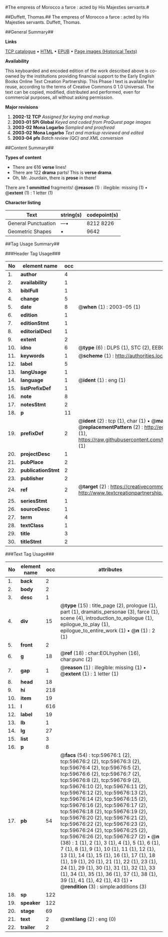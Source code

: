 #The empress of Morocco a farce : acted by His Majesties servants.#

##Duffett, Thomas.##
The empress of Morocco a farce : acted by His Majesties servants.
Duffett, Thomas.

##General Summary##

**Links**

[TCP catalogue](http://www.ota.ox.ac.uk/tcp/)  • 
[HTML](http://tei.it.ox.ac.uk/tcp/Texts-HTML/free/A36/A36757.html)  • 
[EPUB](http://tei.it.ox.ac.uk/tcp/Texts-EPUB/free/A36/A36757.epub) • 
[Page images (Historical Texts)](https://data.historicaltexts.jisc.ac.uk/view?pubId=eebo-12331122e&pageId=eebo-12331122e-59676-1)

**Availability**

This keyboarded and encoded edition of the
	       work described above is co-owned by the institutions
	       providing financial support to the Early English Books
	       Online Text Creation Partnership. This Phase I text is
	       available for reuse, according to the terms of Creative
	       Commons 0 1.0 Universal. The text can be copied,
	       modified, distributed and performed, even for
	       commercial purposes, all without asking permission.

**Major revisions**

1. __2002-12__ __TCP__ *Assigned for keying and markup*
1. __2003-01__ __SPi Global__ *Keyed and coded from ProQuest page images*
1. __2003-02__ __Mona Logarbo__ *Sampled and proofread*
1. __2003-02__ __Mona Logarbo__ *Text and markup reviewed and edited*
1. __2003-04__ __pfs__ *Batch review (QC) and XML conversion*

##Content Summary##

**Types of content**

  * There are 616 **verse** lines!
  * There are 122 **drama** parts! This is **verse drama**.
  * Oh, Mr. Jourdain, there is **prose** in there!

There are 1 **ommitted** fragments! 
 @__reason__ (1) : illegible: missing (1)  •  @__extent__ (1) : 1 letter (1)

**Character listing**


|Text|string(s)|codepoint(s)|
|---|---|---|
|General Punctuation|—•|8212 8226|
|Geometric Shapes|▪|9642|

##Tag Usage Summary##

###Header Tag Usage###

|No|element name|occ|attributes|
|---|---|---|---|
|1.|__author__|4||
|2.|__availability__|1||
|3.|__biblFull__|1||
|4.|__change__|5||
|5.|__date__|8| @__when__ (1) : 2003-05 (1)|
|6.|__edition__|1||
|7.|__editionStmt__|1||
|8.|__editorialDecl__|1||
|9.|__extent__|2||
|10.|__idno__|6| @__type__ (6) : DLPS (1), STC (2), EEBO-CITATION (1), OCLC (1), VID (1)|
|11.|__keywords__|1| @__scheme__ (1) : http://authorities.loc.gov/ (1)|
|12.|__label__|5||
|13.|__langUsage__|1||
|14.|__language__|1| @__ident__ (1) : eng (1)|
|15.|__listPrefixDef__|1||
|16.|__note__|8||
|17.|__notesStmt__|2||
|18.|__p__|11||
|19.|__prefixDef__|2| @__ident__ (2) : tcp (1), char (1)  •  @__matchPattern__ (2) : ([0-9\-]+):([0-9IVX]+) (1), (.+) (1)  •  @__replacementPattern__ (2) : http://eebo.chadwyck.com/downloadtiff?vid=$1&page=$2 (1), https://raw.githubusercontent.com/textcreationpartnership/Texts/master/tcpchars.xml#$1 (1)|
|20.|__projectDesc__|1||
|21.|__pubPlace__|2||
|22.|__publicationStmt__|2||
|23.|__publisher__|2||
|24.|__ref__|2| @__target__ (2) : https://creativecommons.org/publicdomain/zero/1.0/ (1), http://www.textcreationpartnership.org/docs/. (1)|
|25.|__seriesStmt__|1||
|26.|__sourceDesc__|1||
|27.|__term__|4||
|28.|__textClass__|1||
|29.|__title__|3||
|30.|__titleStmt__|2||


###Text Tag Usage###

|No|element name|occ|attributes|
|---|---|---|---|
|1.|__back__|2||
|2.|__body__|2||
|3.|__desc__|1||
|4.|__div__|15| @__type__ (15) : title_page (2), prologue (1), part (1), dramatis_personae (3), farce (1), scene (4), introduction_to_epilogue (1), epilogue_to_play (1), epilogue_to_entire_work (1)  •  @__n__ (1) : 2 (1)|
|5.|__front__|2||
|6.|__g__|18| @__ref__ (18) : char:EOLhyphen (16), char:punc (2)|
|7.|__gap__|1| @__reason__ (1) : illegible: missing (1)  •  @__extent__ (1) : 1 letter (1)|
|8.|__head__|18||
|9.|__hi__|218||
|10.|__item__|19||
|11.|__l__|616||
|12.|__label__|19||
|13.|__lb__|1||
|14.|__lg__|27||
|15.|__list__|3||
|16.|__p__|8||
|17.|__pb__|54| @__facs__ (54) : tcp:59676:1 (2), tcp:59676:2 (2), tcp:59676:3 (2), tcp:59676:4 (2), tcp:59676:5 (2), tcp:59676:6 (2), tcp:59676:7 (2), tcp:59676:8 (2), tcp:59676:9 (2), tcp:59676:10 (2), tcp:59676:11 (2), tcp:59676:12 (2), tcp:59676:13 (2), tcp:59676:14 (2), tcp:59676:15 (2), tcp:59676:16 (2), tcp:59676:17 (2), tcp:59676:18 (2), tcp:59676:19 (2), tcp:59676:20 (2), tcp:59676:21 (2), tcp:59676:22 (2), tcp:59676:23 (2), tcp:59676:24 (2), tcp:59676:25 (2), tcp:59676:26 (2), tcp:59676:27 (2)  •  @__n__ (38) : 1 (1), 2 (1), 3 (1), 4 (1), 5 (1), 6 (1), 7 (1), 8 (1), 9 (1), 10 (1), 11 (1), 12 (1), 13 (1), 14 (1), 15 (1), 16 (1), 17 (1), 18 (1), 19 (1), 20 (1), 21 (1), 22 (1), 23 (1), 24 (1), 29 (1), 30 (1), 31 (1), 32 (1), 33 (1), 34 (1), 35 (1), 36 (1), 37 (1), 38 (1), 39 (1), 41 (1), 42 (1), 43 (1)  •  @__rendition__ (3) : simple:additions (3)|
|18.|__sp__|122||
|19.|__speaker__|122||
|20.|__stage__|69||
|21.|__text__|2| @__xml:lang__ (2) : eng (0)|
|22.|__trailer__|2||
